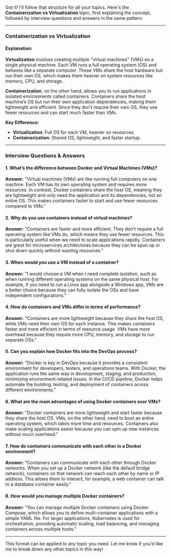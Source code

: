 Got it! I’ll follow that structure for all your topics. Here's the **Containerization vs Virtualization** topic, first explaining the concept, followed by interview questions and answers in the same pattern:

---

### **Containerization vs Virtualization**

#### **Explanation:**

**Virtualization** involves creating multiple "virtual machines" (VMs) on a single physical machine. Each VM runs a full operating system (OS) and behaves like a separate computer. These VMs share the host hardware but run their own OS, which makes them heavier on system resources like memory, CPU, and storage.

**Containerization**, on the other hand, allows you to run applications in isolated environments called containers. Containers share the host machine’s OS but run their own application dependencies, making them lightweight and efficient. Since they don’t require their own OS, they use fewer resources and can start much faster than VMs.

**Key Difference:**

* **Virtualization**: Full OS for each VM, heavier on resources.
* **Containerization**: Shared OS, lightweight, and faster startup.

---

### **Interview Questions & Answers**

#### **1. What’s the difference between Docker and Virtual Machines (VMs)?**

**Answer:**
"Virtual machines (VMs) are like running full computers on one machine. Each VM has its own operating system and requires more resources. In contrast, Docker containers share the host OS, meaning they are lightweight and only need the application and its dependencies, not an entire OS. This makes containers faster to start and use fewer resources compared to VMs."

#### **2. Why do you use containers instead of virtual machines?**

**Answer:**
"Containers are faster and more efficient. They don't require a full operating system like VMs do, which means they use fewer resources. This is particularly useful when we need to scale applications rapidly. Containers are great for microservices architectures because they can be spun up or shut down quickly without wasting resources."

#### **3. When would you use a VM instead of a container?**

**Answer:**
"I would choose a VM when I need complete isolation, such as when running different operating systems on the same physical host. For example, if you need to run a Linux app alongside a Windows app, VMs are a better choice because they can fully isolate the OSs and have independent configurations."

#### **4. How do containers and VMs differ in terms of performance?**

**Answer:**
"Containers are more lightweight because they share the host OS, while VMs need their own OS for each instance. This makes containers faster and more efficient in terms of resource usage. VMs have more overhead because they require more CPU, memory, and storage to run separate OSs."

#### **5. Can you explain how Docker fits into the DevOps process?**

**Answer:**
"Docker is key in DevOps because it provides a consistent environment for developers, testers, and operations teams. With Docker, the application runs the same way in development, staging, and production, minimizing environment-related issues. In the CI/CD pipeline, Docker helps automate the building, testing, and deployment of containers across different environments."

#### **6. What are the main advantages of using Docker containers over VMs?**

**Answer:**
"Docker containers are more lightweight and start faster because they share the host OS. VMs, on the other hand, need to boot an entire operating system, which takes more time and resources. Containers also make scaling applications easier because you can spin up new instances without much overhead."

#### **7. How do containers communicate with each other in a Docker environment?**

**Answer:**
"Containers can communicate with each other through Docker networks. When you set up a Docker network (like the default bridge network), containers on that network can reach each other by name or IP address. This allows them to interact, for example, a web container can talk to a database container easily."

#### **8. How would you manage multiple Docker containers?**

**Answer:**
"You can manage multiple Docker containers using Docker Compose, which allows you to define multi-container applications with a simple YAML file. For larger applications, Kubernetes is used for orchestration, providing automatic scaling, load balancing, and managing containers across multiple hosts."

---

This format can be applied to any topic you need. Let me know if you'd like me to break down any other topics in this way!
